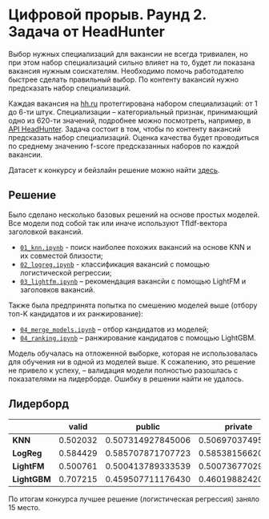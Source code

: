 # Цифровой прорыв. Раунд 2. Задача от HeadHunter

Выбор нужных специализаций для вакансии не всегда тривиален, но при этом набор специализаций сильно влияет на то, будет ли показана вакансия нужным соискателям. Необходимо помочь работодателю быстрее сделать правильный выбор. По контенту вакансий нужно предсказать набор специализаций.

Каждая вакансия на [hh.ru](https://hh.ru/) протеггирована набором специализаций: от 1 до 6-ти штук. Специализации – категориальный признак, принимающий одно из 620-ти значений, подробнее можно посмотреть, например, в [API HeadHunter](https://github.com/hhru/api/blob/master/docs/specializations.md). Задача состоит в том, чтобы по контенту вакансий предсказать набор специализаций. Оценка качества будет проводиться по среднему значению f-score предсказанных наборов по каждой вакансии.

Датасет к конкурсу и бейзлайн решение можно найти [здесь](https://drive.google.com/drive/folders/1sXtlmFmEjzoUROXfYtDl-mvExc41pQ7l).

## Решение

Было сделано несколько базовых решений на основе простых моделей. Все модели под собой так или иначе используют TfIdf-вектора заголовкой вакансий.

* [`01_knn.ipynb`](01_knn.ipynb) - поиск наиболее похожих вакансий на основе KNN и их совместой близости;
* [`02_logreg.ipynb`](02_logreg.ipynb) - классификация вакансий с помощью логистической регрессии;
* [`03_lightfm.ipynb`](03_lightfm.ipynb) – рекомендация вакансйи с помощью LightFM и заголовков вакансий.

Также была предпринята попытка по смешению моделей выше (отбору топ-K кандидатов и их ранжирование):
* [`04_merge_models.ipynb`](04_merge_models.ipynb) – отбор кандидатов из моделей;
* [`04_ranking.ipynb`](04_ranking.ipynb) – ранжирование кандидатов с помощью LightGBM.

Модель обучалась на отложенной выборке, которая не использовалась для обучения ни в одной из моделей выше. К сожалению, это решение не привело к успеху, – валидация модели полностью разошлась с показателями на лидерборде. Ошибку в решении найти не удалось.

## Лидерборд

|              | valid    | public            | private          |
|--------------|----------|-------------------|------------------|
| **KNN**      | 0.502032 | 0.507314927845006 | 0.50697037495664 |
| **LogReg**   | 0.584429 | 0.585707871707723 | 0.58538156620956 |
| **LightFM**  | 0.500761 | 0.500413789333539 | 0.50073677029846 |
| **LightGBM** | 0.707215 | 0.459507711176430 | 0.46019882420163 |

По итогам конкурса лучшее решение (логистическая регрессия) заняло 15 место.

